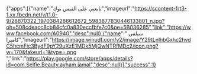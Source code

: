 
{"apps":[{"name":"تابعني على الفيس بوك","imageurl":"https://scontent-frt3-1.xx.fbcdn.net/v/t1.0-9/28870322_1970384286612672_5983877830446133801_n.jpg?oh=508cdeacc8cb84cfc0a830eccfbfe7c0&oe=5B036285","link":"https://www.facebook.com/A0940","desc":null},{"name":"
سيلفي كاميرا","imageurl":"https://image.winudf.com/v2/image/Y29tLnlhbGxhc2hvdC5hcmFic3BydF9pY29uXzE1MDk5MjQwNTRfMDc2/icon.png?w=170&fakeurl=1&type=.png ","link":"https://play.google.com/store/apps/details?id=com.Selfie.Beauty.ayham.jamal","desc":null}],"success":1}


